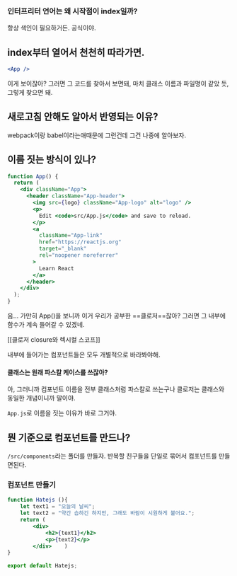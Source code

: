 
### 인터프리터 언어는 왜 시작점이 index일까?
항상 색인이 필요하거든. 
공식이야.

## index부터 열어서 천천히 따라가면.

```jsx
<App />
```

이게 보이잖아? 그러면 그 코드를 찾아서 보면돼,
마치 클래스 이름과 파일명이 같았 듯, 그렇게 찾으면 돼.


## 새로고침 안해도 알아서 반영되는 이유?
webpack이랑 babel이라는애때문에 그런건데 그건 나중에 알아보자.


## 이름 짓는 방식이 있나?

```jsx
function App() {
  return (
    <div className="App">
      <header className="App-header">
        <img src={logo} className="App-logo" alt="logo" />
        <p>
          Edit <code>src/App.js</code> and save to reload.
        </p>
        <a
          className="App-link"
          href="https://reactjs.org"
          target="_blank"
          rel="noopener noreferrer"
        >
          Learn React
        </a>
      </header>
    </div>
  );
}
```

음... 가만히 App()을 보니까 이거 우리가 공부한 ==클로저==잖아?
그러면 그 내부에 함수가 계속 들어갈 수 있겠네.

[[클로저 closure와 렉시컬 스코프]]

내부에 들어가는 컴포넌트들은 모두 개별적으로 바라봐야해.


#### 클래스는 원래 파스칼 케이스를 쓰잖아?
아, 그러니까 컴포넌트 이름을 전부 클래스처럼 파스칼로 쓰는구나
클로저는 클래스와 동일한 개념이니까 말이야.

`App.js`로 이름을 짓는 이유가 바로 그거야.



## 뭔 기준으로 컴포넌트를 만드나?

`/src/components`라는 폴더를 만들자.
반복할 친구들을 단일로 묶어서 컴포넌트를 만들면된다.



### 컴포넌트 만들기

```jsx
function Hatejs (){  
    let text1 = "오늘의 날씨";  
    let text2 = "약간 습하긴 하지만, 그래도 바람이 시원하게 불어요.";  
    return (  
        <div>  
            <h2>{text1}</h2>  
            <p>{text2}</p>  
        </div>    )  
}  
  
export default Hatejs;
```